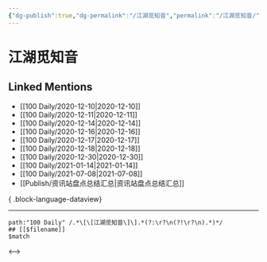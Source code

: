 ```yaml
---
{"dg-publish":true,"dg-permalink":"/江湖觅知音","permalink":"/江湖觅知音/","created":"2023-04-08T17:34:14.000+08:00","updated":"2023-04-08T17:34:14.000+08:00"}
---
```


# 江湖觅知音

## Linked Mentions
- [[100 Daily/2020-12-10\|2020-12-10]]
- [[100 Daily/2020-12-11\|2020-12-11]]
- [[100 Daily/2020-12-14\|2020-12-14]]
- [[100 Daily/2020-12-16\|2020-12-16]]
- [[100 Daily/2020-12-17\|2020-12-17]]
- [[100 Daily/2020-12-18\|2020-12-18]]
- [[100 Daily/2020-12-30\|2020-12-30]]
- [[100 Daily/2021-01-14\|2021-01-14]]
- [[100 Daily/2021-07-08\|2021-07-08]]
- [[Publish/资讯站盘点总结汇总\|资讯站盘点总结汇总]]

{ .block-language-dataview}

---

```expander
path:"100 Daily" /.*\[\[江湖觅知音\]\].*(?:\r?\n(?!\r?\n).*)*/
## [[$filename]]
$match
```

<-->